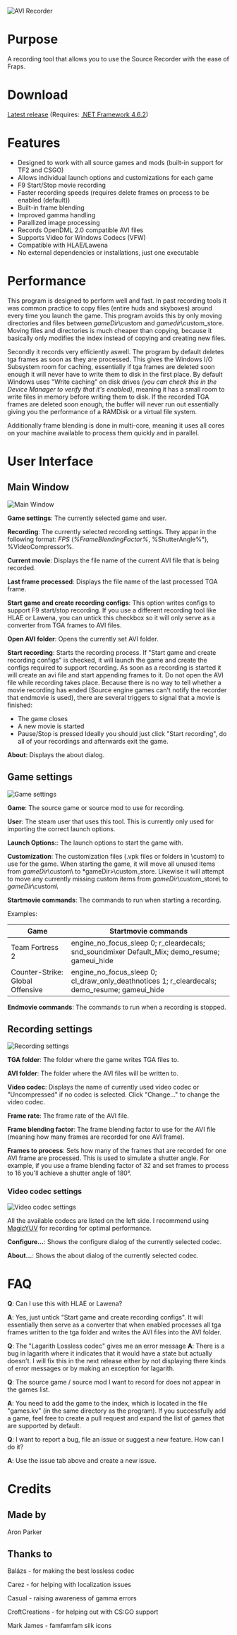![AVI Recorder](images/logo.png)

# Purpose
A recording tool that allows you to use the Source Recorder with the ease of Fraps.

# Download
[Latest release](https://github.com/AronParker/AviRecorder/releases) (Requires: [.NET Framework 4.6.2](https://www.microsoft.com/en-us/download/details.aspx?id=53345))

# Features
- Designed to work with all source games and mods (built-in support for TF2 and CSGO)
- Allows individual launch options and customizations for each game
- F9 Start/Stop movie recording
- Faster recording speeds (requires delete frames on process to be enabled (default))
- Built-in frame blending
- Improved gamma handling
- Parallized image processing
- Records OpenDML 2.0 compatible AVI files
- Supports Video for Windows Codecs (VFW)
- Compatible with HLAE/Lawena
- No external dependencies or installations, just one executable

# Performance
This program is designed to perform well and fast. In past recording tools it was common practice to copy files (entire huds and skyboxes) around every time you launch the game. This program avoids this by only moving directories and files between *gameDir*\custom and *gamedir*\custom_store. Moving files and directories is much cheaper than copying, because it basically only modifies the index instead of copying and creating new files.

Secondly it records very efficiently aswell. The program by default deletes tga frames as soon as they are processed. This gives the Windows I/O Subsystem room for caching, essentially if tga frames are deleted soon enough it will never have to write them to disk in the first place. By default Windows uses "Write caching" on disk drives *(you can check this in the Device Manager to verify that it's enabled)*, meaning it has a small room to write files in memory before writing them to disk. If the recorded TGA frames are deleted soon enough, the buffer will never run out essentially giving you the performance of a RAMDisk or a virtual file system.

Additionally frame blending is done in multi-core, meaning it uses all cores on your machine available to process them quickly and in parallel.

# User Interface
## Main Window
![Main Window](images/main.png)

**Game settings**: The currently selected game and user.

**Recording**: The currently selected recording settings. They appar in the following format: *FPS* (*%FrameBlendingFactor%*, %ShutterAngle%°), %VideoCompressor%.

**Current movie**: Displays the file name of the current AVI file that is being recorded.

**Last frame processed**: Displays the file name of the last processed TGA frame.

**Start game and create recording configs**: This option writes configs to support F9 start/stop recording. If you use a different recording tool like HLAE or Lawena, you can untick this checkbox so it will only serve as a converter from TGA frames to AVI files.

**Open AVI folder**: Opens the currently set AVI folder.

**Start recording**: Starts the recording process. If "Start game and create recording configs" is checked, it will launch the game and create the configs required to support recording. As soon as a recording is started it will create an avi file and start appending frames to it. Do not open the AVI file while recording takes place. Because there is no way to tell whether a movie recording has ended (Source engine games can't notify the recorder that endmovie is used), there are several triggers to signal that a movie is finished:
* The game closes
* A new movie is started
* Pause/Stop is pressed
Ideally you should just click "Start recording", do all of your recordings and afterwards exit the game.

**About**: Displays the about dialog.

## Game settings
![Game settings](images/game-settings.png)

**Game**: The source game or source mod to use for recording.

**User**: The steam user that uses this tool. This is currently only used for importing the correct launch options.

**Launch Options:**: The launch options to start the game with.

**Customization**: The customization files (.vpk files or folders in \custom) to use for the game. When starting the game, it will move all unused items from *gameDir*\custom\ to *gameDir>\custom_store. Likewise it will attempt to move any currently missing custom items from *gameDir*\custom_store\ to *gameDir*\custom\

**Startmovie commands**: The commands to run when starting a recording.

Examples:

| Game                             | Startmovie commands                                                                           |
| -------------------------------- | --------------------------------------------------------------------------------------------- |
| Team Fortress 2                  | engine_no_focus_sleep 0; r_cleardecals; snd_soundmixer Default_Mix; demo_resume; gameui_hide  |
| Counter-Strike: Global Offensive | engine_no_focus_sleep 0; cl_draw_only_deathnotices 1; r_cleardecals; demo_resume; gameui_hide |

**Endmovie commands**: The commands to run when a recording is stopped.

## Recording settings
![Recording settings](images/recording-settings.png)

**TGA folder**: The folder where the game writes TGA files to.

**AVI folder**: The folder where the AVI files will be written to.

**Video codec**: Displays the name of currently used video codec or "Uncompressed" if no codec is selected. Click "Change..." to change the video codec.

**Frame rate**: The frame rate of the AVI file.

**Frame blending factor**: The frame blending factor to use for the AVI file (meaning how many frames are recorded for one AVI frame).

**Frames to process**: Sets how many of the frames that are recorded for one AVI frame are processed. This is used to simulate a shutter angle. For example, if you use a frame blending factor of 32 and set frames to process to 16 you'll achieve a shutter angle of 180°.

### Video codec settings
![Video codec settings](images/recording-settings-codec.png)

All the available codecs are listed on the left side. I recommend using [MagicYUV](https://www.magicyuv.com/) for recording for optimal performance.

**Configure...**: Shows the configure dialog of the currently selected codec.

**About...**: Shows the about dialog of the currently selected codec.

# FAQ
**Q**: Can I use this with HLAE or Lawena?

**A**: Yes, just untick "Start game and create recording configs". It will essentially then serve as a converter that when enabled processes all tga frames written to the tga folder and writes the AVI files into the AVI folder.

**Q**: The "Lagarith Lossless codec" gives me an error message
**A**: There is a bug in lagarith where it indicates that it would have a state but actually doesn't. I will fix this in the next release either by not displaying there kinds of error messages or by making an exception for lagarith.

**Q**: The source game / source mod I want to record for does not appear in the games list.

**A**: You need to add the game to the index, which is located in the file "games.kv" (in the same directory as the program). If you successfully add a game, feel free to create a pull request and expand the list of games that are supported by default.

**Q**: I want to report a bug, file an issue or suggest a new feature. How can I do it?

**A**: Use the issue tab above and create a new issue.

# Credits

## Made by
Aron Parker

## Thanks to
Balázs - for making the best lossless codec

Carez - for helping with localization issues

Casual - raising awareness of gamma errors

CroftCreations - for helping out with CS:GO support

Mark James - famfamfam silk icons
